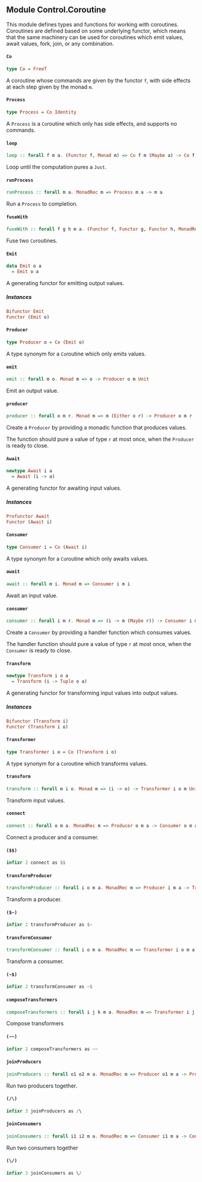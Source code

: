 ## Module Control.Coroutine

This module defines types and functions for working with coroutines.
Coroutines are defined based on some underlying functor, which means that
the same machinery can be used for coroutines which emit values, await values,
fork, join, or any combination.

#### `Co`

``` purescript
type Co = FreeT
```

A coroutine whose commands are given by the functor `f`, with side effects
at each step given by the monad `m`.

#### `Process`

``` purescript
type Process = Co Identity
```

A `Process` is a `Co`routine which only has side effects, and supports no commands.

#### `loop`

``` purescript
loop :: forall f m a. (Functor f, Monad m) => Co f m (Maybe a) -> Co f m a
```

Loop until the computation pures a `Just`.

#### `runProcess`

``` purescript
runProcess :: forall m a. MonadRec m => Process m a -> m a
```

Run a `Process` to completion.

#### `fuseWith`

``` purescript
fuseWith :: forall f g h m a. (Functor f, Functor g, Functor h, MonadRec m) => (forall d. forall b c. (b -> c -> d) -> f b -> g c -> h d) -> Co f m a -> Co g m a -> Co h m a
```

Fuse two `Co`routines.

#### `Emit`

``` purescript
data Emit o a
  = Emit o a
```

A generating functor for emitting output values.

##### Instances
``` purescript
Bifunctor Emit
Functor (Emit o)
```

#### `Producer`

``` purescript
type Producer o = Co (Emit o)
```

A type synonym for a `Co`routine which only emits values.

#### `emit`

``` purescript
emit :: forall m o. Monad m => o -> Producer o m Unit
```

Emit an output value.

#### `producer`

``` purescript
producer :: forall o m r. Monad m => m (Either o r) -> Producer o m r
```

Create a `Producer` by providing a monadic function that produces values.

The function should pure a value of type `r` at most once, when the
`Producer` is ready to close.

#### `Await`

``` purescript
newtype Await i a
  = Await (i -> a)
```

A generating functor for awaiting input values.

##### Instances
``` purescript
Profunctor Await
Functor (Await i)
```

#### `Consumer`

``` purescript
type Consumer i = Co (Await i)
```

A type synonym for a `Co`routine which only awaits values.

#### `await`

``` purescript
await :: forall m i. Monad m => Consumer i m i
```

Await an input value.

#### `consumer`

``` purescript
consumer :: forall i m r. Monad m => (i -> m (Maybe r)) -> Consumer i m r
```

Create a `Consumer` by providing a handler function which consumes values.

The handler function should pure a value of type `r` at most once, when the
`Consumer` is ready to close.

#### `Transform`

``` purescript
newtype Transform i o a
  = Transform (i -> Tuple o a)
```

A generating functor for transforming input values into output values.

##### Instances
``` purescript
Bifunctor (Transform i)
Functor (Transform i o)
```

#### `Transformer`

``` purescript
type Transformer i o = Co (Transform i o)
```

A type synonym for a `Co`routine which transforms values.

#### `transform`

``` purescript
transform :: forall m i o. Monad m => (i -> o) -> Transformer i o m Unit
```

Transform input values.

#### `connect`

``` purescript
connect :: forall o m a. MonadRec m => Producer o m a -> Consumer o m a -> Process m a
```

Connect a producer and a consumer.

#### `($$)`

``` purescript
infixr 2 connect as $$
```

#### `transformProducer`

``` purescript
transformProducer :: forall i o m a. MonadRec m => Producer i m a -> Transformer i o m a -> Producer o m a
```

Transform a producer.

#### `($~)`

``` purescript
infixr 2 transformProducer as $~
```

#### `transformConsumer`

``` purescript
transformConsumer :: forall i o m a. MonadRec m => Transformer i o m a -> Consumer o m a -> Consumer i m a
```

Transform a consumer.

#### `(~$)`

``` purescript
infixr 2 transformConsumer as ~$
```

#### `composeTransformers`

``` purescript
composeTransformers :: forall i j k m a. MonadRec m => Transformer i j m a -> Transformer j k m a -> Transformer i k m a
```

Compose transformers

#### `(~~)`

``` purescript
infixr 2 composeTransformers as ~~
```

#### `joinProducers`

``` purescript
joinProducers :: forall o1 o2 m a. MonadRec m => Producer o1 m a -> Producer o2 m a -> Producer (Tuple o1 o2) m a
```

Run two producers together.

#### `(/\)`

``` purescript
infixr 3 joinProducers as /\
```

#### `joinConsumers`

``` purescript
joinConsumers :: forall i1 i2 m a. MonadRec m => Consumer i1 m a -> Consumer i2 m a -> Consumer (Tuple i1 i2) m a
```

Run two consumers together

#### `(\/)`

``` purescript
infixr 3 joinConsumers as \/
```


